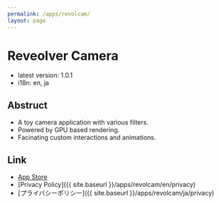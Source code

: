 ```yaml
---
permalink: /apps/revolcam/
layout: page 
---
```


# Reveolver Camera 
- latest version: 1.0.1
- i18n: en, ja

## Abstruct
- A toy camera application with various filters.
- Powered by GPU based rendering.
- Facinating custom interactions and animations.

## Link
- [App Store](https://apps.apple.com/jp/app/ribokame-revolver-camera/id1039880433)
- [Privacy Policy]({{ site.baseurl }}/apps/revolcam/en/privacy)
- [プライバシーポリシー]({{ site.baseurl }}/apps/revolcam/ja/privacy)

